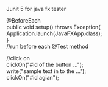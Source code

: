 Junit 5 for java fx tester  

@BeforeEach  
  public void setup() throws Exception{  
    Application.launch(JavaFXApp.class);  
  }  
  //run before each @Test method   

//click on  
clickOn("#id of the button ...");   
write("sample text in to the ...");  
clickOn("#id agian");  
  



    
